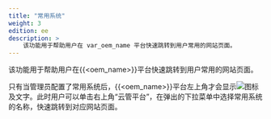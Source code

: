 ```yaml
---
title: "常用系统"
weight: 3
edition: ee
description: >
    该功能用于帮助用户在 var_oem_name 平台快速跳转到用户常用的网站页面。
---
```


该功能用于帮助用户在{{<oem_name>}}平台快速跳转到用户常用的网站页面。

只有当管理员配置了常用系统后，{{<oem_name>}}平台左上角才会显示![](../../../images/intro/ygpt1.png)图标及文字。此时用户可以单击右上角“云管平台”，在弹出的下拉菜单中选择常用系统的名称，快速跳转到对应网站页面。